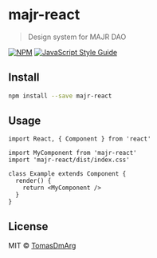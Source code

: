 # majr-react

> Design system for MAJR DAO

[![NPM](https://img.shields.io/npm/v/majr-react.svg)](https://www.npmjs.com/package/majr-react) [![JavaScript Style Guide](https://img.shields.io/badge/code_style-standard-brightgreen.svg)](https://standardjs.com)

## Install

```bash
npm install --save majr-react
```

## Usage

```tsx
import React, { Component } from 'react'

import MyComponent from 'majr-react'
import 'majr-react/dist/index.css'

class Example extends Component {
  render() {
    return <MyComponent />
  }
}
```

## License

MIT © [TomasDmArg](https://github.com/TomasDmArg)
